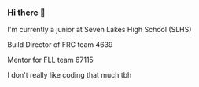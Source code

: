 ### Hi there 👋
I'm currently a junior at Seven Lakes High School (SLHS)

Build Director of FRC team 4639

Mentor for FLL team 67115

I don't really like coding that much tbh

<!--
**JCCo-Pilot/JCCo-Pilot** is a ✨ _special_ ✨ repository because its `README.md` (this file) appears on your GitHub profile.
<img width=800 src="https://github-profile-trophy.vercel.app/?username=JCCo-Pilot&column=9&theme=gruvbox&no-frame=true"/>
Here are some ideas to get you started:

##- 🔭 I’m currently working on Finals
- 🌱 I’m currently learning ...
- 👯 I’m looking to collaborate on ...
- 🤔 I’m looking for help with ...
- 💬 Ask me about ...
- 📫 How to reach me: ...
- 😄 Pronouns: ...
- ⚡ Fun fact: ...
-->
